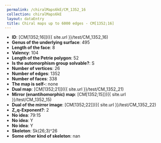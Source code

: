 ```yaml
--- 
 permalink: /chiralMaps6kE/CM_1352_16 
 collection: chiralMaps6kE
 layout: dataEntry
 title: Chiral maps up to 6000 edges - CM[1352;16]
---
```


- **ID**: [CM[1352;16]]({{ site.url }}/test/CM_1352_16)
- **Genus of the underlying surface**: 495
- **Length of the face**: 8
- **Valency**: 104
- **Length of the Petrie polygon**: 52
- **Is the automorphism group solvable?**: S
- **Number of vertices**: 26
- **Number of edges**: 1352
- **Number of faces**: 338
- **The map is self-**: none
- **Dual map**: [CM[1352;21]]({{ site.url }}/test/CM_1352_21)
- **Mirror (enantihomorphic) map**: [CM[1352;15]]({{ site.url }}/test/CM_1352_15)
- **Dual of the mirror image**: [CM[1352;22]]({{ site.url }}/test/CM_1352_22)
- **Z_q-Exponent?**: 2
- **No idea**:  79:15
- **No idea**: Y
- **No idea**: Y
- **Skeleton**: Sk(26;3)^26
- **Some other kind of skeleton**: nan

